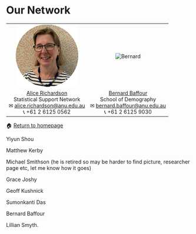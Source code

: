# Our Network

<table cellpadding="0" cellspacing="0" border="0">
 <tr>
    <td style="text-align: center; vertical-align: middle;"><img src="assets/images/Alice.png" alt="Alice"
             width = "170" 
             height = "170"></td>
    <td style="text-align: center; vertical-align: middle;"><img src="https://demography.cass.anu.edu.au/sites/default/files/styles/cass_profile_pic_164_205/public/image/person/ANU_SchoolOfDemography_Bernard_Baffour_HighRes.jpg?itok=b2yi41wk" alt="Bernard"
             width = "180" 
             height = "180"></td>
 </tr>
 <tr>
    <td style="text-align: center; vertical-align: middle;"><div><a href="https://services.anu.edu.au/business-units/dean-higher-degree-research/statistical-support-network/associate-professor-alice">Alice Richardson</a></div><div>Statistical Support Network</div><div><span>&#9993;</span> <a href="alice.richardson@anu.edu.au">alice.richardson@anu.edu.au</a></div><div><span>&#128222;</span> +61 2 6125 0562</div></td>
    <td style="text-align: center; vertical-align: middle;"><div><a href="https://demography.cass.anu.edu.au/people/dr-bernard-baffour">Bernard Baffour</a></div><div>School of Demography</div><div><span>&#9993;</span> <a href="bernard.baffour@anu.edu.au">bernard.baffour@anu.edu.au</a></div><div><span>&#128222;</span> +61 2 6125 9030</div></td>
 </tr>
</table>

<span>&#127968;</span> <a href="https://anustatsupportonline.github.io/">Return to homepage</a>






Yiyun Shou

Matthew Kerby

Michael Smithson (he is retired so may be harder to find picture, researcher page etc, let me know how it goes)

Grace Joshy

Geoff Kushnick

Sumonkanti Das

Bernard Baffour

Lillian Smyth.
